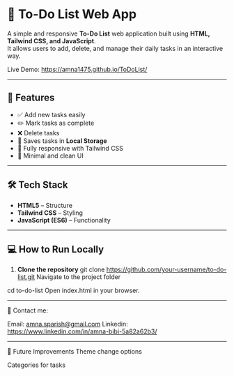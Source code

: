 # 📝 To-Do List Web App

A simple and responsive **To-Do List** web application built using **HTML, Tailwind CSS, and JavaScript**.  
It allows users to add, delete, and manage their daily tasks in an interactive way.

Live Demo: 
https://amna1475.github.io/ToDoList/

---

## 🚀 Features

- ✅ Add new tasks easily  
- ✏️ Mark tasks as complete  
- ❌ Delete tasks  
- 💾 Saves tasks in **Local Storage**  
- 📱 Fully responsive with Tailwind CSS  
- 🎨 Minimal and clean UI

---

## 🛠️ Tech Stack

- **HTML5** – Structure  
- **Tailwind CSS** – Styling  
- **JavaScript (ES6)** – Functionality

---

## 💻 How to Run Locally

1. **Clone the repository**
   git clone https://github.com/your-username/to-do-list.git
Navigate to the project folder


cd to-do-list
Open index.html in your browser.

---
📸 Contact me:

Email: amna.sparish@gmail.com
Linkedin: https://www.linkedin.com/in/amna-bibi-5a82a62b3/

---

🌟 Future Improvements
Theme change options

Categories for tasks
